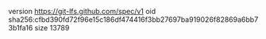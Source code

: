 version https://git-lfs.github.com/spec/v1
oid sha256:cfbd390fd72f96e15c186df474416f3bb27697ba919026f82869a6bb73b1fa16
size 13789
